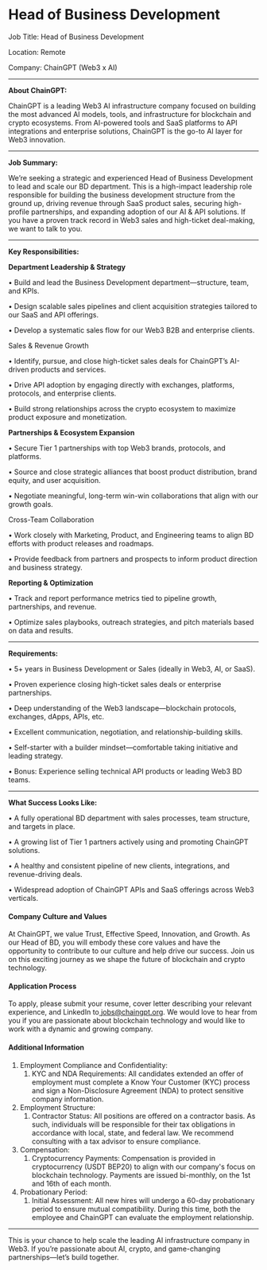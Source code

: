 # Head of Business Development

Job Title: Head of Business Development

Location: Remote

Company: ChainGPT (Web3 x AI)

***

**About ChainGPT:**

ChainGPT is a leading Web3 AI infrastructure company focused on building the most advanced AI models, tools, and infrastructure for blockchain and crypto ecosystems. From AI-powered tools and SaaS platforms to API integrations and enterprise solutions, ChainGPT is the go-to AI layer for Web3 innovation.

***

**Job Summary:**

We’re seeking a strategic and experienced Head of Business Development to lead and scale our BD department. This is a high-impact leadership role responsible for building the business development structure from the ground up, driving revenue through SaaS product sales, securing high-profile partnerships, and expanding adoption of our AI & API solutions. If you have a proven track record in Web3 sales and high-ticket deal-making, we want to talk to you.

***

**Key Responsibilities:**

**Department Leadership & Strategy**

• Build and lead the Business Development department—structure, team, and KPIs.

• Design scalable sales pipelines and client acquisition strategies tailored to our SaaS and API offerings.

• Develop a systematic sales flow for our Web3 B2B and enterprise clients.

Sales & Revenue Growth

• Identify, pursue, and close high-ticket sales deals for ChainGPT’s AI-driven products and services.

• Drive API adoption by engaging directly with exchanges, platforms, protocols, and enterprise clients.

• Build strong relationships across the crypto ecosystem to maximize product exposure and monetization.

**Partnerships & Ecosystem Expansion**

• Secure Tier 1 partnerships with top Web3 brands, protocols, and platforms.

• Source and close strategic alliances that boost product distribution, brand equity, and user acquisition.

• Negotiate meaningful, long-term win-win collaborations that align with our growth goals.

Cross-Team Collaboration

• Work closely with Marketing, Product, and Engineering teams to align BD efforts with product releases and roadmaps.

• Provide feedback from partners and prospects to inform product direction and business strategy.

**Reporting & Optimization**

• Track and report performance metrics tied to pipeline growth, partnerships, and revenue.

• Optimize sales playbooks, outreach strategies, and pitch materials based on data and results.

***

**Requirements:**

• 5+ years in Business Development or Sales (ideally in Web3, AI, or SaaS).

• Proven experience closing high-ticket sales deals or enterprise partnerships.

• Deep understanding of the Web3 landscape—blockchain protocols, exchanges, dApps, APIs, etc.

• Excellent communication, negotiation, and relationship-building skills.

• Self-starter with a builder mindset—comfortable taking initiative and leading strategy.

• Bonus: Experience selling technical API products or leading Web3 BD teams.

***

**What Success Looks Like:**

• A fully operational BD department with sales processes, team structure, and targets in place.

• A growing list of Tier 1 partners actively using and promoting ChainGPT solutions.

• A healthy and consistent pipeline of new clients, integrations, and revenue-driving deals.

• Widespread adoption of ChainGPT APIs and SaaS offerings across Web3 verticals.

#### Company Culture and Values

At ChainGPT, we value Trust, Effective Speed, Innovation, and Growth. As our Head of BD, you will embody these core values and have the opportunity to contribute to our culture and help drive our success. Join us on this exciting journey as we shape the future of blockchain and crypto technology.

#### Application Process

To apply, please submit your resume, cover letter describing your relevant experience, and LinkedIn to[ jobs@chaingpt.org](mailto:jobs@chaingpt.org). We would love to hear from you if you are passionate about blockchain technology and would like to work with a dynamic and growing company.

#### Additional Information

1. Employment Compliance and Confidentiality:
   1. KYC and NDA Requirements: All candidates extended an offer of employment must complete a Know Your Customer (KYC) process and sign a Non-Disclosure Agreement (NDA) to protect sensitive company information.
2. Employment Structure:
   1. Contractor Status: All positions are offered on a contractor basis. As such, individuals will be responsible for their tax obligations in accordance with local, state, and federal law. We recommend consulting with a tax advisor to ensure compliance.
3. Compensation:
   1. Cryptocurrency Payments: Compensation is provided in cryptocurrency (USDT BEP20) to align with our company's focus on blockchain technology. Payments are issued bi-monthly, on the 1st and 16th of each month.
4. Probationary Period:
   1. Initial Assessment: All new hires will undergo a 60-day probationary period to ensure mutual compatibility. During this time, both the employee and ChainGPT can evaluate the employment relationship.

***

This is your chance to help scale the leading AI infrastructure company in Web3. If you’re passionate about AI, crypto, and game-changing partnerships—let’s build together.
